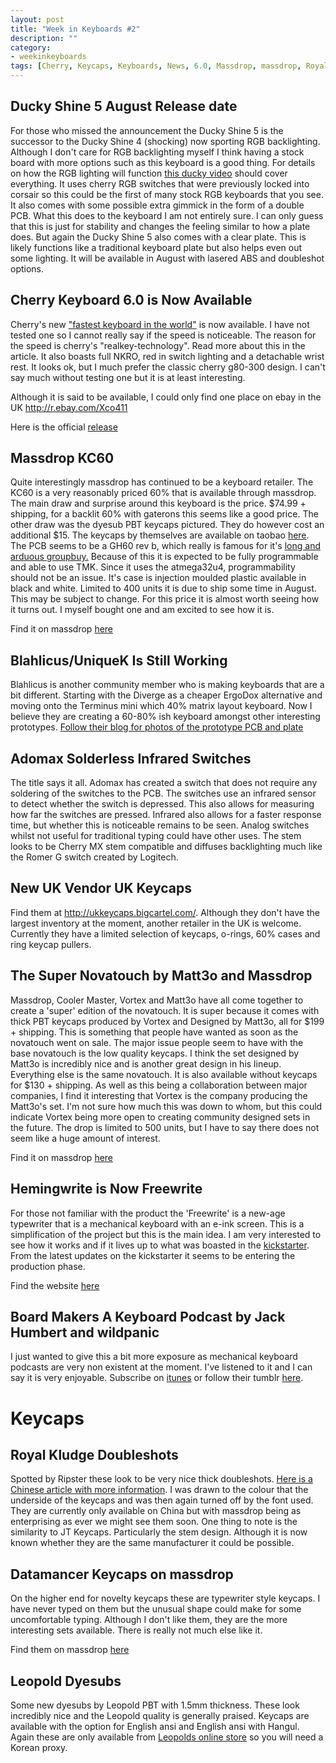 ```yaml
---
layout: post
title: "Week in Keyboards #2"
description: ""
category: 
- weekinkeyboards
tags: [Cherry, Keycaps, Keyboards, News, 6.0, Massdrop, massdrop, Royal Kludge, Keycaps, Ducky,]
---
```

## Ducky Shine 5 August Release date
For those who missed the announcement the Ducky Shine 5 is the successor to the Ducky Shine 4 (shocking) now sporting RGB backlighting. Although I don't care for RGB backlighting myself I think having a stock board with more options such as this keyboard is a good thing. For details on how the RGB lighting will function [this ducky video](https://youtu.be/m7Rk8Set4BE) should cover everything. It uses cherry RGB switches that were previously locked into corsair so this could be the first of many stock RGB keyboards that you see. It also comes with some possible extra gimmick in the form of a double PCB. What this does to the keyboard I am not entirely sure. I can only guess that this is just for stability and changes the feeling similar to how a plate does. But again the Ducky Shine 5 also comes with a clear plate. This is likely functions like a traditional keyboard plate but also helps even out some lighting. It will be available in August with lasered ABS and doubleshot options.

## Cherry Keyboard 6.0 is Now Available
Cherry's new ["fastest keyboard in the world"](http://cherrycorp.com/introducing-the-new-cherry-mx-6-0-the-fastest-keyboard-in-the-world/) is now available. I have not tested one so I cannot really say if the speed is noticeable. The reason for the speed is cherry's "realkey-technology". Read more about this in the article. It also boasts full NKRO, red in switch lighting and a detachable wrist rest. It looks ok, but I much prefer the classic cherry g80-300 design. I can't say much without testing one but it is at least interesting.

Although it is said to be available, I could only find one place on ebay in the UK <http://r.ebay.com/Xco411>

Here is the official [release](http://cherrycorp.com/introducing-the-new-cherry-mx-6-0-the-fastest-keyboard-in-the-world/)

## Massdrop KC60
Quite interestingly massdrop has continued to be a keyboard retailer. The KC60 is a very reasonably priced 60% that is available through massdrop. The main draw and surprise around this keyboard is the price. $74.99 + shipping, for a backlit 60% with gaterons this seems like a good price. The other draw was the dyesub PBT keycaps pictured. They do however cost an additional $15. The keycaps by themselves are available on taobao [here](http://item.taobao.com/item.htm?spm=a230r.1.14.1.UQVMMJ&id=520028638168&ns=1&abbucket=7#detail). The PCB seems to be a GH60 rev b, which really is famous for it's [long and arduous groupbuy.](https://geekhack.org/index.php?topic=41464.0) Because of this it is expected to be fully programmable and able to use TMK. Since it uses the atmega32u4, programmability should not be an issue. It's case is injection moulded plastic available in black and white. Limited to 400 units it is due to ship some time in August. This may be subject to change. For this price it is almost worth seeing how it turns out. I myself bought one and am excited to see how it is.

Find it on massdrop [here](https://www.massdrop.com/buy/kc60-mechanical-keyboard?mode=guest_open)

## Blahlicus/UniqueK Is Still Working
Blahlicus is another community member who is making keyboards that are a bit different. Starting with the Diverge as a cheaper ErgoDox alternative and moving onto the Terminus mini which 40% matrix layout keyboard. Now I believe they are creating a 60-80% ish keyboard amongst other interesting prototypes. [Follow their blog for photos of the prototype PCB and plate](http://blog.uniquekeyboard.com/?p=117)

## Adomax Solderless Infrared Switches
The title says it all. Adomax has created a switch that does not require any soldering of the switches to the PCB. The switches use an infrared sensor to detect whether the switch is depressed. This also allows for measuring how far the switches are pressed. Infrared also allows for a faster response time, but whether this is noticeable remains to be seen. Analog switches whilst not useful for traditional typing could have other uses. The stem looks to be Cherry MX stem compatible and diffuses backlighting much like the Romer G switch created by Logitech.

## New UK Vendor UK Keycaps
Find them at <http://ukkeycaps.bigcartel.com/>. Although they don't have the largest inventory at the moment, another retailer in the UK is welcome. Currently they have a limited selection of keycaps, o-rings, 60% cases and ring keycap pullers.

## The Super Novatouch by Matt3o and Massdrop
Massdrop, Cooler Master, Vortex and Matt3o have all come together to create a 'super' edition of the novatouch. It is super because it comes with thick PBT keycaps produced by Vortex and Designed by Matt3o, all for $199 +  shipping. This is something that people have wanted as soon as the novatouch went on sale. The major issue people seem to have with the base novatouch is the low quality keycaps. I think the set designed by Matt3o is incredibly nice and is another great design in his lineup. Everything else is the same novatouch. It is also available without keycaps for $130 + shipping. As well as this being a collaboration between major companies, I find it interesting that Vortex is the company producing the Matt3o's set. I'm not sure how much this was down to whom, but this could indicate Vortex being more open to creating community designed sets in the future.  The drop is limited to 500 units, but I have to say there does not seem like a huge amount of interest.

Find it on massdrop [here](https://www.massdrop.com/buy/super-novatouch-keyboard?mode=guest_open)

## Hemingwrite is Now Freewrite
For those not familiar with the product the 'Freewrite' is a new-age typewriter that is a mechanical keyboard with an e-ink screen. This is a simplification of the project but this is the main idea. I am very interested to see how it works and if it lives up to what was boasted in the [kickstarter](https://www.kickstarter.com/projects/adamleeb/hemingwrite-a-distraction-free-digital-typewriter/description). From the latest updates on the kickstarter it seems to be entering the production phase.

Find the website [here](https://astrohaus.com/)

## Board Makers A Keyboard Podcast by Jack Humbert and wildpanic
I just wanted to give this a bit more exposure as mechanical keyboard podcasts are very non existent at the moment. I've listened to it and I can say it is very enjoyable. Subscribe on [itunes](https://itunes.apple.com/us/podcast/board-makers/id1009091112?mt=2) or follow their tumblr [here](http://boardmakers.co/).

# Keycaps

## Royal Kludge Doubleshots
Spotted by Ripster these look to be very nice thick doubleshots. [Here is a Chinese article with more information](http://www.pcwaishe.cn/portal.php?mod=view&aid=12349). I was drawn to the colour that the underside of the keycaps and was then again turned off by the font used. They are currently only available on China but with massdrop being as enterprising as ever we might see them soon. One thing to note is the similarity to JT Keycaps. Particularly the stem design. Although it is now known whether they are the same manufacturer it could be possible.

## Datamancer Keycaps on massdrop
On the higher end for novelty keycaps these are typewriter style keycaps. I have never typed on them but the unusual shape could make for some uncomfortable typing. Although I don't like them, they are the more interesting sets available. There is really not much else like it.

Find them on massdrop [here](https://www.massdrop.com/buy/datamancer-typewriter-keys?mode=guest_open)

## Leopold Dyesubs
Some new dyesubs by Leopold PBT with 1.5mm thickness. These look incredibly nice and the Leopold quality is generally praised. Keycaps are available with the option for English ansi and English ansi with Hangul. Again these are only available from [Leopolds online store](http://leopold.co.kr/?doc=cart/item.php&it_id=1434445533) so you will need a Korean proxy.
